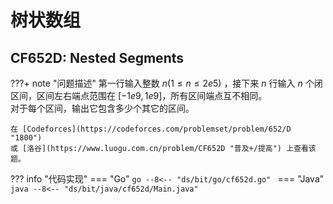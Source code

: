 # 树状数组

## CF652D: Nested Segments

???+ note "问题描述"
    第一行输入整数 $n (1 ≤ n ≤ 2e5)$ ，接下来 $n$ 行输入 $n$ 个闭区间，区间左右端点范围在 $[-1e9,1e9]$，所有区间端点互不相同。<br>
    对于每个区间，输出它包含多少个其它的区间。

    在 [Codeforces](https://codeforces.com/problemset/problem/652/D "1800")
    或 [洛谷](https://www.luogu.com.cn/problem/CF652D "普及+/提高") 上查看该题。

??? info "代码实现"
    === "Go"
        ```go
        --8<-- "ds/bit/go/cf652d.go"
        ```
    === "Java"
        ```java
        --8<-- "ds/bit/java/cf652d/Main.java"
        ```
